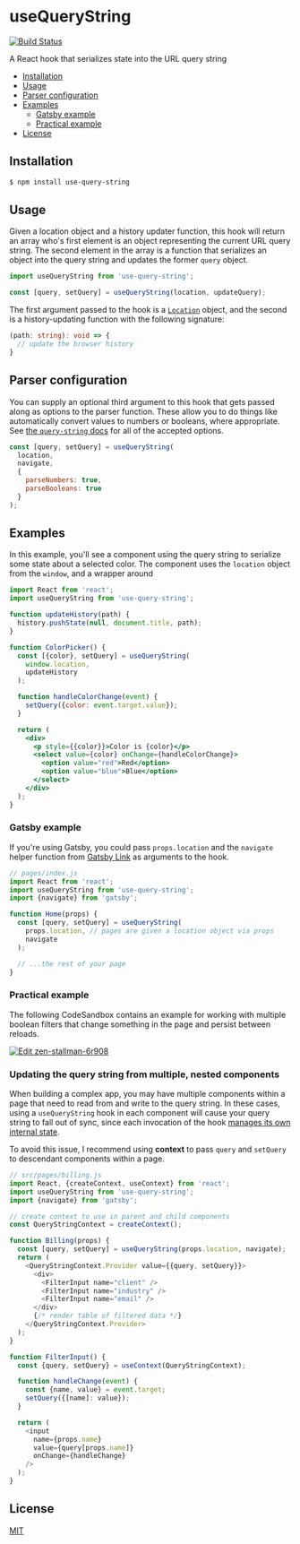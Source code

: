 # useQueryString

[![Build Status](https://github.com/trevorblades/use-query-string/workflows/Node%20CI/badge.svg)](https://github.com/trevorblades/use-query-string/actions)

A React hook that serializes state into the URL query string

- [Installation](#installation)
- [Usage](#usage)
- [Parser configuration](#parser-configuration)
- [Examples](#examples)
  - [Gatsby example](#gatsby-example)
  - [Practical example](#practical-example)
- [License](#license)

## Installation

```bash
$ npm install use-query-string
```

## Usage

Given a location object and a history updater function, this hook will return an array who's first element is an object representing the current URL query string. The second element in the array is a function that serializes an object into the query string and updates the former `query` object.

```js
import useQueryString from 'use-query-string';

const [query, setQuery] = useQueryString(location, updateQuery);
```

The first argument passed to the hook is a [`Location`](https://developer.mozilla.org/en-US/docs/Web/API/Location) object, and the second is a history-updating function with the following signature:

```ts
(path: string): void => {
  // update the browser history
}
```

## Parser configuration

You can supply an optional third argument to this hook that gets passed along as options to the parser function. These allow you to do things like automatically convert values to numbers or booleans, where appropriate. See [the `query-string` docs](https://github.com/sindresorhus/query-string#parsestring-options) for all of the accepted options.

```js
const [query, setQuery] = useQueryString(
  location,
  navigate,
  {
    parseNumbers: true,
    parseBooleans: true
  }
);
```

## Examples

In this example, you'll see a component using the query string to serialize some state about a selected color. The component uses the `location` object from the `window`, and a wrapper around 

```jsx
import React from 'react';
import useQueryString from 'use-query-string';

function updateHistory(path) {
  history.pushState(null, document.title, path);
}

function ColorPicker() {
  const [{color}, setQuery] = useQueryString(
    window.location,
    updateHistory
  );

  function handleColorChange(event) {
    setQuery({color: event.target.value});
  }

  return (
    <div>
      <p style={{color}}>Color is {color}</p>
      <select value={color} onChange={handleColorChange}>
        <option value="red">Red</option>
        <option value="blue">Blue</option>
      </select>
    </div>
  );
}
```

### Gatsby example

If you're using Gatsby, you could pass `props.location` and the `navigate` helper function from [Gatsby Link](https://www.gatsbyjs.org/docs/gatsby-link/) as arguments to the hook.

```js
// pages/index.js
import React from 'react';
import useQueryString from 'use-query-string';
import {navigate} from 'gatsby';

function Home(props) {
  const [query, setQuery] = useQueryString(
    props.location, // pages are given a location object via props
    navigate
  );

  // ...the rest of your page
}
```

### Practical example

The following CodeSandbox contains an example for working with multiple boolean filters that change something in the page and persist between reloads.

[![Edit zen-stallman-6r908](https://codesandbox.io/static/img/play-codesandbox.svg)](https://codesandbox.io/s/zen-stallman-6r908?fontsize=14&hidenavigation=1&theme=dark)

### Updating the query string from multiple, nested components

When building a complex app, you may have multiple components within a page that need to read from and write to the query string. In these cases, using a `useQueryString` hook in each component will cause your query string to fall out of sync, since each invocation of the hook [manages its own internal state](./src/index.ts#L14).

To avoid this issue, I recommend using **context** to pass `query` and `setQuery` to descendant components within a page.

```js
// src/pages/billing.js
import React, {createContext, useContext} from 'react';
import useQueryString from 'use-query-string';
import {navigate} from 'gatsby';

// create context to use in parent and child components
const QueryStringContext = createContext();

function Billing(props) {
  const [query, setQuery] = useQueryString(props.location, navigate);
  return (
    <QueryStringContext.Provider value={{query, setQuery}}>
      <div>
        <FilterInput name="client" />
        <FilterInput name="industry" />
        <FilterInput name="email" />
      </div>
      {/* render table of filtered data */}
    </QueryStringContext.Provider>
  );
}

function FilterInput() {
  const {query, setQuery} = useContext(QueryStringContext);

  function handleChange(event) {
    const {name, value} = event.target;
    setQuery({[name]: value});
  }

  return (
    <input
      name={props.name}
      value={query[props.name]}
      onChange={handleChange}
    />
  );
}
```

## License

[MIT](./LICENSE)
